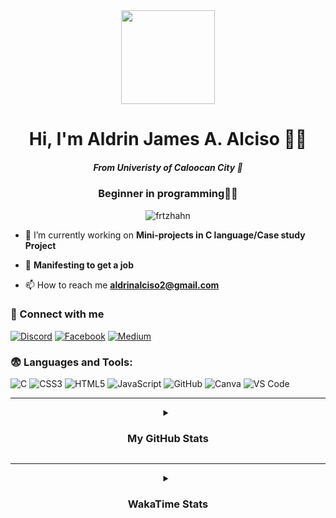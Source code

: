 <div align="center">
  <img height="150" src="https://miro.medium.com/v2/1*tGHAV9yItR_FISNYM7HGqQ.gif"  />
</div>

<h1 align="center">Hi, I'm Aldrin James A. Alciso 👨‍💻</h1>
<h5 align="center">From Univeristy of Caloocan City 🏫</h1>
<h3 align="center">Beginner in programming🥀💔</h3>

<p align="center"> <img src="https://komarev.com/ghpvc/?username=frtzhahn&label=Profile%20views&color=0e75b6&style=flat" alt="frtzhahn" /> </p>


- 🤗 I’m currently working on **Mini-projects in C language/Case study Project**

- 🤞 **Manifesting to get a job**

- 📫 How to reach me **aldrinalciso2@gmail.com**


### 🤝 Connect with me

[![Discord](https://img.shields.io/badge/Discord-5865F2?style=for-the-badge&logo=discord&logoColor=white)](https://discord.com/users/drin0_o)
[![Facebook](https://img.shields.io/badge/Facebook-1877F2?style=for-the-badge&logo=facebook&logoColor=white)](https://web.facebook.com/aldrin.alciso.2024)
[![Medium](https://img.shields.io/badge/Medium-12100E?style=for-the-badge&logo=medium&logoColor=white)](https://medium.com/@liohaym)

</p>

### 😨 Languages and Tools:

![C](https://img.shields.io/badge/C-00599C?style=for-the-badge&logo=c&logoColor=white)
![CSS3](https://img.shields.io/badge/CSS3-1572B6?style=for-the-badge&logo=css3&logoColor=white)
![HTML5](https://img.shields.io/badge/HTML5-E34F26?style=for-the-badge&logo=html5&logoColor=white)
![JavaScript](https://img.shields.io/badge/JavaScript-F7DF1E?style=for-the-badge&logo=javascript&logoColor=black)
![GitHub](https://img.shields.io/badge/GitHub-181717?style=for-the-badge&logo=github&logoColor=white)
![Canva](https://img.shields.io/badge/Canva-00C4CC?style=for-the-badge&logo=canva&logoColor=white)
![VS Code](https://img.shields.io/badge/VS%20Code-007ACC?style=for-the-badge&logo=visual-studio-code&logoColor=white)


---

<details align="center">
  <summary> <h3>My GitHub Stats</h3> </summary>
  

[![Frtzhahn's github activity graph](https://github-readme-activity-graph.vercel.app/graph?username=Frtzhahn&theme=react)](https://github.com/ashutosh00710/github-readme-activity-graph)

<div align="center">
  <img width="400" src="https://github-readme-stats.vercel.app/api?username=frtzhahn&show_icons=true&theme=react&hide_border=true&bg_color=0d1117" />
  <img width="425" src="https://github-readme-streak-stats.herokuapp.com?user=frtzhahn&theme=react&hide_border=true&background=0d1117" />
  <img width="400" src="https://github-readme-stats.vercel.app/api/top-langs/?username=frtzhahn&layout=compact&theme=react&hide=Jupyter%20Notebook&hide_border=true&bg_color=0d1117" />
</div>
</details>


---  
<details align="center">
  <summary><h3>WakaTime Stats</h3></summary>

<!--START_SECTION:waka-->
![Code Time](http://img.shields.io/badge/Code%20Time-8%20hrs%2055%20mins-blue)

![Lines of code](https://img.shields.io/badge/From%20Hello%20World%20I%27ve%20Written-14.9%20thousand%20lines%20of%20code-blue)

**I'm a Night 🦉** 

```text
🌞 Morning                60 commits          ███░░░░░░░░░░░░░░░░░░░░░░   13.61 % 
🌆 Daytime                84 commits          █████░░░░░░░░░░░░░░░░░░░░   19.05 % 
🌃 Evening                218 commits         ████████████░░░░░░░░░░░░░   49.43 % 
🌙 Night                  79 commits          ████░░░░░░░░░░░░░░░░░░░░░   17.91 % 
```
📅 **I'm Most Productive on Saturday** 

```text
Monday                   11 commits          █░░░░░░░░░░░░░░░░░░░░░░░░   02.49 % 
Tuesday                  12 commits          █░░░░░░░░░░░░░░░░░░░░░░░░   02.72 % 
Wednesday                8 commits           ░░░░░░░░░░░░░░░░░░░░░░░░░   01.81 % 
Thursday                 4 commits           ░░░░░░░░░░░░░░░░░░░░░░░░░   00.91 % 
Friday                   133 commits         ████████░░░░░░░░░░░░░░░░░   30.16 % 
Saturday                 169 commits         ██████████░░░░░░░░░░░░░░░   38.32 % 
Sunday                   104 commits         ██████░░░░░░░░░░░░░░░░░░░   23.58 % 
```


📊 **This Week I Spent My Time On** 

```text
💬 Programming Languages: 
C                        8 hrs 43 mins       ████████████████████████░   97.96 % 
YAML                     10 mins             █░░░░░░░░░░░░░░░░░░░░░░░░   02.03 % 
Other                    0 secs              ░░░░░░░░░░░░░░░░░░░░░░░░░   00.01 % 

🔥 Editors: 
VS Code                  8 hrs 54 mins       █████████████████████████   100.00 % 

🐱‍💻 Projects: 
C_language               8 hrs 36 mins       ████████████████████████░   96.74 % 
c                        7 mins              ░░░░░░░░░░░░░░░░░░░░░░░░░   01.34 % 
codin&programming        5 mins              ░░░░░░░░░░░░░░░░░░░░░░░░░   01.03 % 
C_testing_ground         4 mins              ░░░░░░░░░░░░░░░░░░░░░░░░░   00.89 % 

💻 Operating System: 
Windows                  8 hrs 54 mins       █████████████████████████   100.00 % 
```


<!--END_SECTION:waka-->


<div align="center">
<img height="500"src="https://media.tenor.com/q5JB-FKUvSIAAAAM/queendugif-peace.gif"/>
</div>


</details>





